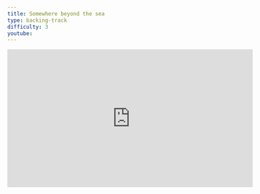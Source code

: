 ```yaml
---
title: Somewhere beyond the sea
type: backing-track
difficulty: 3
youtube: 
---
```

<iframe width="560" height="315" src="https://www.youtube.com/embed/Vguzgwv85gM?si=LNYPV0YMY08dDxV2" title="YouTube video player" frameborder="0" allow="accelerometer; autoplay; clipboard-write; encrypted-media; gyroscope; picture-in-picture; web-share" allowfullscreen></iframe>